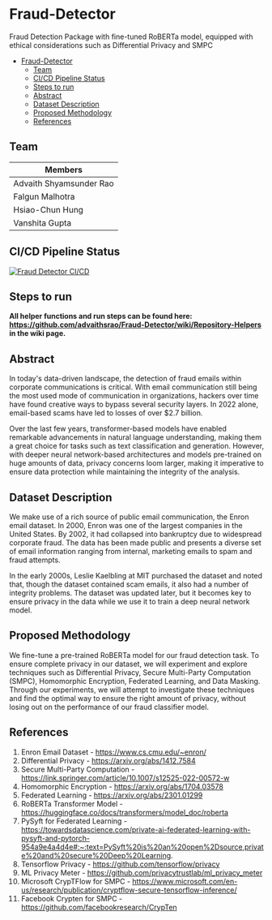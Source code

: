   
# Fraud-Detector
Fraud Detection Package with fine-tuned RoBERTa model, equipped with ethical considerations such as Differential Privacy and SMPC

- [Fraud-Detector](#fraud-detector)
  - [Team](#team)
  - [CI/CD Pipeline Status](#cicd-pipeline-status)
  - [Steps to run](#steps-to-run)
  - [Abstract](#abstract)
  - [Dataset Description](#dataset-description)
  - [Proposed Methodology](#proposed-methodology)
  - [References](#references)

## Team
|Members|
|---|
|Advaith Shyamsunder Rao|
|Falgun Malhotra|
|Hsiao-Chun Hung|
|Vanshita Gupta|

## CI/CD Pipeline Status

[![Fraud Detector CI/CD](https://github.com/advaithsrao/Fraud-Detector/actions/workflows/pipeline.yml/badge.svg)](https://github.com/advaithsrao/Fraud-Detector/actions/workflows/pipeline.yml)

## Steps to run

**All helper functions and run steps can be found here: https://github.com/advaithsrao/Fraud-Detector/wiki/Repository-Helpers in the wiki page.**

## Abstract
In today's data-driven landscape, the detection of fraud emails within corporate communications is critical. With email communication still being the most used mode of communication in organizations, hackers over time have found creative ways to bypass several security layers. In 2022 alone, email-based scams have led to losses of over $2.7 billion. 

Over the last few years, transformer-based models have enabled remarkable advancements in natural language understanding, making them a great choice for tasks such as text classification and generation. However, with deeper neural network-based architectures and models pre-trained on huge amounts of data, privacy concerns loom larger, making it imperative to ensure data protection while maintaining the integrity of the analysis.

## Dataset Description
We make use of a rich source of public email communication, the Enron email dataset. In 2000, Enron was one of the largest companies in the United States. By 2002, it had collapsed into bankruptcy due to widespread corporate fraud. The data has been made public and presents a diverse set of email information ranging from internal, marketing emails to spam and fraud attempts. 

In the early 2000s, Leslie Kaelbling at MIT purchased the dataset and noted that, though the dataset contained scam emails, it also had a number of integrity problems. The dataset was updated later, but it becomes key to ensure privacy in the data while we use it to train a deep neural network model.

## Proposed Methodology
We fine-tune a pre-trained RoBERTa model for our fraud detection task. To ensure complete privacy in our dataset, we will experiment and explore techniques such as Differential Privacy, Secure Multi-Party Computation (SMPC), Homomorphic Encryption, Federated Learning, and Data Masking. Through our experiments, we will attempt to investigate these techniques and find the optimal way to ensure the right amount of privacy, without losing out on the performance of our fraud classifier model.

## References
1. Enron Email Dataset - https://www.cs.cmu.edu/~enron/
2. Differential Privacy - https://arxiv.org/abs/1412.7584
3. Secure Multi-Party Computation - https://link.springer.com/article/10.1007/s12525-022-00572-w
4. Homomorphic Encryption - https://arxiv.org/abs/1704.03578
5. Federated Learning - https://arxiv.org/abs/2301.01299
6. RoBERTa Transformer Model - https://huggingface.co/docs/transformers/model_doc/roberta
7. PySyft for Federated Learning - https://towardsdatascience.com/private-ai-federated-learning-with-pysyft-and-pytorch-954a9e4a4d4e#:~:text=PySyft%20is%20an%20open%2Dsource,private%20and%20secure%20Deep%20Learning.
8. Tensorflow Privacy - https://github.com/tensorflow/privacy
9. ML Privacy Meter - https://github.com/privacytrustlab/ml_privacy_meter
10. Microsoft CrypTFlow for SMPC - https://www.microsoft.com/en-us/research/publication/cryptflow-secure-tensorflow-inference/
11. Facebook Crypten for SMPC - https://github.com/facebookresearch/CrypTen
